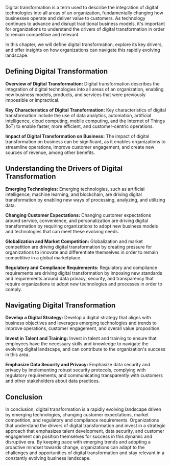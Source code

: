 
Digital transformation is a term used to describe the integration of digital technologies into all areas of an organization, fundamentally changing how businesses operate and deliver value to customers. As technology continues to advance and disrupt traditional business models, it's important for organizations to understand the drivers of digital transformation in order to remain competitive and relevant.

In this chapter, we will define digital transformation, explore its key drivers, and offer insights on how organizations can navigate this rapidly evolving landscape.

Defining Digital Transformation
-------------------------------

**Overview of Digital Transformation:** Digital transformation describes the integration of digital technologies into all areas of an organization, enabling new business models, products, and services that were previously impossible or impractical.

**Key Characteristics of Digital Transformation:** Key characteristics of digital transformation include the use of data analytics, automation, artificial intelligence, cloud computing, mobile computing, and the Internet of Things (IoT) to enable faster, more efficient, and customer-centric operations.

**Impact of Digital Transformation on Business:** The impact of digital transformation on business can be significant, as it enables organizations to streamline operations, improve customer engagement, and create new sources of revenue, among other benefits.

Understanding the Drivers of Digital Transformation
---------------------------------------------------

**Emerging Technologies:** Emerging technologies, such as artificial intelligence, machine learning, and blockchain, are driving digital transformation by enabling new ways of processing, analyzing, and utilizing data.

**Changing Customer Expectations:** Changing customer expectations around service, convenience, and personalization are driving digital transformation by requiring organizations to adopt new business models and technologies that can meet these evolving needs.

**Globalization and Market Competition:** Globalization and market competition are driving digital transformation by creating pressure for organizations to innovate and differentiate themselves in order to remain competitive in a global marketplace.

**Regulatory and Compliance Requirements:** Regulatory and compliance requirements are driving digital transformation by imposing new standards and requirements around data privacy, security, and transparency that require organizations to adopt new technologies and processes in order to comply.

Navigating Digital Transformation
---------------------------------

**Develop a Digital Strategy:** Develop a digital strategy that aligns with business objectives and leverages emerging technologies and trends to improve operations, customer engagement, and overall value proposition.

**Invest in Talent and Training:** Invest in talent and training to ensure that employees have the necessary skills and knowledge to navigate the evolving digital landscape, and can contribute to the organization's success in this area.

**Emphasize Data Security and Privacy:** Emphasize data security and privacy by implementing robust security protocols, complying with regulatory requirements, and communicating transparently with customers and other stakeholders about data practices.

Conclusion
----------

In conclusion, digital transformation is a rapidly evolving landscape driven by emerging technologies, changing customer expectations, market competition, and regulatory and compliance requirements. Organizations that understand the drivers of digital transformation and invest in a strategic approach that emphasizes talent development, data security, and customer engagement can position themselves for success in this dynamic and disruptive era. By keeping pace with emerging trends and adopting a proactive mindset towards change, organizations can adapt to the challenges and opportunities of digital transformation and stay relevant in a constantly evolving business landscape.
